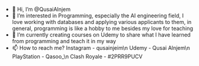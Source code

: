 - 👋 Hi, I’m @QusaiAlnjem
- 👀 I’m interested in Programming, especially the AI engineering field,
  I love working with databases and applying various applicants to them,
  in general, programming is like a hobby to me besides my love for teaching
- 🌱 I’m currently creating courses on Udemy to share what I have learned from programming and teach it in my way
- 📫 How to reach me?
   Instagram - qusainjeim\n Udemy - Qusai Alnjem\n PlayStation - Qasoo_\n Clash Royale - #2PRR9PUCV
